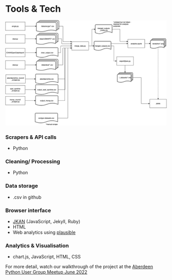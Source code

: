 # Tools & Tech
![](/images/datapipeline.png)

### Scrapers & API calls
* Python
### Cleaning/ Processing
* Python 
### Data storage
* .csv in github
### Browser interface
* [JKAN](https://jkan.io/) (JavaScript, Jekyll, Ruby)
* HTML
* Web analytics using [plausible](https://plausible.io/)
### Analytics & Visualisation
*  chart.js, JavaScript, HTML, CSS


For more detail, watch our walkthrough of the project at the [Aberdeen Python User Group Meetup June 2022](https://youtu.be/BkObqn-ViUs)
